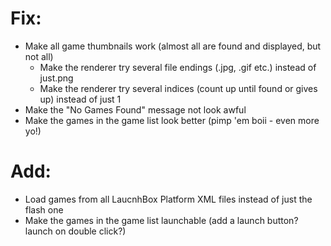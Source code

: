 # Fix:
* Make all game thumbnails work (almost all are found and displayed, but not all)
  - Make the renderer try several file endings (.jpg, .gif etc.) instead of just.png
  - Make the renderer try several indices (count up until found or gives up) instead of just 1
* Make the "No Games Found" message not look awful
* Make the games in the game list look better (pimp 'em boii - even more yo!)

# Add:
* Load games from all LaucnhBox Platform XML files instead of just the flash one
* Make the games in the game list launchable (add a launch button? launch on double click?)

